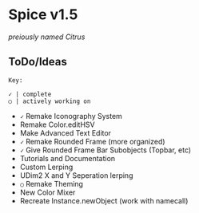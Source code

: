 # Spice v1.5
*preiously named Citrus*

## ToDo/Ideas
`Key:`
```
✓ | complete
○ | actively working on
```
* `✓` Remake Iconography System
* Remake Color.editHSV
* Make Advanced Text Editor
* `✓` Remake Rounded Frame (more organized) 
* `✓` Give Rounded Frame Bar Subobjects (Topbar, etc)
* Tutorials and Documentation
* Custom Lerping
* UDim2 X and Y Seperation lerping
* `○` Remake Theming
* New Color Mixer
* Recreate Instance.newObject (work with namecall)



